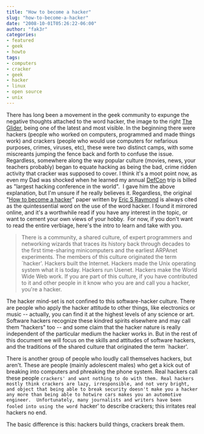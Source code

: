 ```yaml
---
title: "How to become a hacker"
slug: "how-to-become-a-hacker"
date: "2008-10-01T05:26:22-06:00"
author: "fak3r"
categories:
- featured
- geek
- howto
tags:
- computers
- cracker
- geek
- hacker
- linux
- open source
- unix
---
```




There has long been a movement in the geek community to expunge the negative thoughts attached to the word hacker, the image to the right [The Glider](http://www.catb.org/hacker-emblem/), being one of the latest and most visible.  In the beginning there were hackers (people who worked on computers, programmed and made things work) and crackers (people who would use computers for nefarious purposes, crimes, viruses, etc), these were two distinct camps, with some miscreants jumping the fence back and forth to confuse the issue.  Regardless, somewhere along the way popular culture (movies, news, your teachers probably) began to equate hacking as being the bad, crime ridden activity that cracker was supposed to cover.  I think it's a moot point now, as even my Dad was shocked when he learned my annual [DefCon](defcon.org) trip is billed as "largest hacking conference in the world".  I gave him the above explanation, but I'm unsure if he really believes it.  Regardless, the original "[How to become a hacker](http://www.catb.org/~esr/faqs/hacker-howto.html)" paper written by [Eric S Raymond](http://www.catb.org/esr/) is always cited as the quintessential word on the use of the word hacker.  I found it mirrored online, and it's a worthwhile read if you have any interest in the topic, or want to cement your own views of your hobby.  For now, if you don't want to read the entire verbiage, here's the intro to learn and take with you.<!-- more -->


> There is a community, a shared culture, of expert programmers and networking wizards that traces its history back through decades to the first time-sharing minicomputers and the earliest ARPAnet experiments. The members of this culture originated the term `hacker'.  Hackers built the Internet.  Hackers made the Unix operating system what it is today.  Hackers run Usenet.  Hackers make the World Wide Web work.  If you are part of this culture, if you have contributed to it and other people in it know who you are and call you a hacker, you're a hacker.

The hacker mind-set is not confined to this software-hacker culture. There are people who apply the hacker attitude to other things, like electronics or music -- actually, you can find it at the highest levels of any science or art.  Software hackers recognize these kindred spirits elsewhere and may call them "hackers" too -- and some claim that the hacker nature is really independent of the particular medium the hacker works in.  But in the rest of this document we will focus on the skills and attitudes of software hackers, and the traditions of the shared culture that originated the term `hacker'.

There is another group of people who loudly call themselves hackers, but aren't.  These are people (mainly adolescent males) who get a kick out of breaking into computers and phreaking the phone system.  Real hackers call these people `crackers' and want nothing to do with them. Real hackers mostly think crackers are lazy, irresponsible, and not very bright, and object that being able to break security doesn't make you a hacker any more than being able to hotwire cars makes you an automotive engineer.  Unfortunately, many journalists and writers have been fooled into using the word `hacker' to describe crackers; this irritates real hackers no end.

The basic difference is this: hackers build things, crackers break them.
